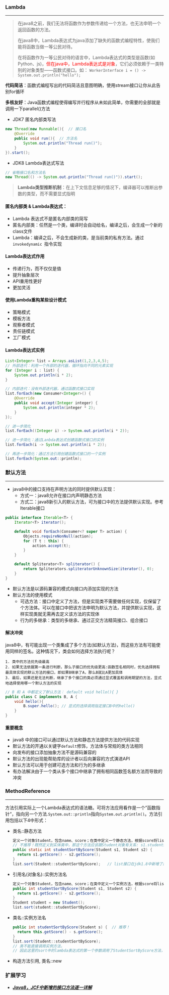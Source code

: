 ### Lambda

----

> 在java8之前，我们无法将函数作为参数传递给一个方法，也无法申明一个返回函数的方法。
>
> 在java8中，Lambda表达式为java添加了缺失的函数式编程特性，使我们能将函数当做一等公民对待。
>
> 在将函数作为一等公民对待的语言中，Lambda表达式的类型是函数(如Python、js)，<font color=red>但在java中，Lambda表达式是对象</font>，它们必须依赖于一类特别的对象类型——函数式接口。如：
> `WorkerInterface i = () -> System.out.println("hello");`

<a name="fenced-code-block">**代码简洁**</a>：函数式编程写出的代码简洁且意图明确，使用stream接口让你从此告别for循环

<a name="fenced-code-block">**多核友好**</a>：Java函数式编程使得编写并行程序从未如此简单，你需要的全部就是调用一下parallel()方法

* JDK7 匿名内部类写法

````java
new Thread(new Runnable(){	// 接口名
	@Override
	public void run(){	// 方法名
		System.out.println("Thread run()");
	}
}).start();
````
* JDK8 Lambda表达式写法

````java
// 省略接口名和方法名
new Thread(() -> System.out.println("Thread run()")).start();
````

> **Lambda类型推断机制**：在上下文信息足够的情况下，编译器可以推断出参数的类型，而不需要显式指明

#### 匿名内部类 & Lambda表达式：

* Lambda 表达式不是匿名内部类的简写
* 匿名内部类：任然是一个类，编译时会自动给名，编译之后，会生成一个新的class文件
* Lambda：编译之后，不会生成新的类，是当前类的私有方法。通过`invokedynamic `指令实现

#### Lambda表达式作用

* 传递行为，而不仅仅是值
* 提升抽象层次
* API重用性更好
* 更加灵活

####  使用Lambda重构某些设计模式

- 策略模式
- 模板方法
- 观察者模式
- 责任链模式
- 工厂模式

#### Lambda表达式实例

````java
List<Integer> list = Arrays.asList(1,2,3,4,5);
// 外部迭代：利用一个外部的迭代器，循环指向不同的元素实现
for (Integer i : list) {
    System.out.println(i * 2);
}

// 内部迭代：没有外部迭代器，通过函数式接口实现
list.forEach(new Consumer<Integer>() {
    @Override
    public void accept(Integer integer) {
        System.out.println(integer * 2);
    }
});

// 进一步简化
list.forEach((Integer i) -> System.out.println(i * 2));

// 进一步简化：通过Lanbda表达式创建函数式接口的实例
list.forEach(i -> System.out.println(i * 2));

// 再进一步简化：通过方法引用创建函数式接口的一个实例
list.forEach(System.out::println);
````



###  默认方法

----

- java8中的接口支持在声明方法的同时提供默认实现：
  - 方式一：java8允许在接口内声明静态方法
  - 方式二：java8新引入的默认方法，可为接口中的方法提供默认实现。参考Iterable接口

```java
public interface Iterable<T> {
    Iterator<T> iterator();

    default void forEach(Consumer<? super T> action) {
        Objects.requireNonNull(action);
        for (T t : this) {
            action.accept(t);
        }
    }

    default Spliterator<T> spliterator() {
        return Spliterators.spliteratorUnknownSize(iterator(), 0);
    }
}
```

- 默认方法是以源码兼容的模式向接口内添加实现的方法
- 默认方法的使用模式
  - 可选方法：接口中定义了方法，但是实现类不需要做任何实现，仅保留了个方法体。可以在接口中把该方法申明为默认方法，并提供默认实现，这样实现类就无需再去定义该方法的实现体
  - 行为的多继承：类型的多继承、通过正交方法精简接口、组合接口

#### <a name="fenced-code-block">解决冲突</a>

java8中，有可能出现一个类集成了多个方法(如默认方法)，而这些方法有可能使用同样的签名。这种情况下，类会如何选择方法执行呢？

```
1. 类中的方法优先级最高
2. 如果无法依据第一条进行判断，那么子接口的优先级更高:函数签名相同时，优先选择拥有最具体实现的默认方法的接口，即如果B继承了A，那么B就比A更加具体
3. 最后，如果还是无法判断，继承了多个接口的类必须通过显式覆盖和调用期望的方法，显式地选择使用哪一个默认方法的实现
```

```java
// B 和 A 中都定义了默认方法： default void hello(){ }
public class C implements B, A {
    void hello(){
        B.super.hello(); // 显式的选择调用指定接口B中的hello()
    }
}
```

#### <a name="fenced-code-block">重要概念</a>

- java8 中的接口可以通过默认方法和静态方法提供方法的代码实现
- 默认方法的开通以关键字`default`修饰，方法体与常规的类方法相同
- 向发布的接口添加抽象方法不是源码兼容的
- 默认方法的出现能帮助库的设计者以后向兼容的方式演进API
- 默认方法可以用于创建可选方法和行为的多继承
- 有办法解决由于一个类从多个接口中继承了拥有相同函数签名额方法而导致的冲突



### MethodReference

---

方法引用实际上一个Lambda表达式的语法糖。可将方法应用看作是一个”函数指针“，指向另一个方法.`System.out::println`指向`System.out.println()`。方法引用包括以下4中形式：

* 类名::静态方法

  ```java
  定义一个对象Student，包含name、score；在类中定义一个静态方法，根据score将list<Student>排序
  // 不推荐！既然定义到实体类中，那这个方法应该跟Student对象有关系: s1.studentSortByScore(s2)
  public static int studentSortByScore(Student s1, Student s2) { 
  	return s1.getScore() - s2.getScore();
  }
  list.sort(Student::studentSortByScore);	// list接口在jdk1.8中新增了默认方法sort，接收一个Comparator对象
  ```

* 引用名(对象名)::实例方法名

  ```java
  定义一个对象Student，包含name、score；在类中定义一个实例方法，根据score将list<Student>排序
  public int studentSortByScore(Student s1, Student s2) {
  	return s1.getScore() - s2.getScore();
  }
  Student student = new Student();
  list.sort(student::studentSortByScore);
  ```

* 类名::实例方法名

  ```java
  public int studentSortByScore(Student s) {  // 推荐！
  	return this.getScore() - s.getScore();
  }
  list.sort(Student::studentSortByScore); 
  // 类不能直接调用实例方法，
  // 因此这里的sort中的lambda表达式的第一个参数调用了StudentSortByScore方法，第二个参数是作为studentSortByScore的入参！！！
  ```

* 构造方法引用, 类名::new

  

### 扩展学习

* ***[Java8，JCF中新增的接口方法逐一详解](https://github.com/CarpenterLee/JavaLambdaInternals/blob/master/3-Lambda%20and%20Collections.md)***

